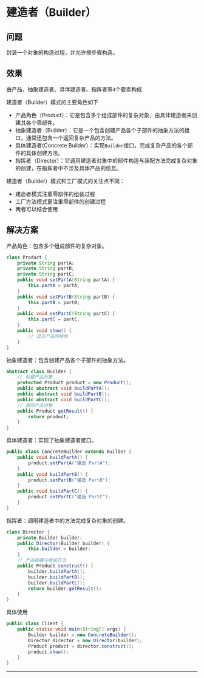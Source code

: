 # 建造者（Builder）

## 问题

封装一个对象的构造过程，并允许按步骤构造。

## 效果

由产品、抽象建造者、具体建造者、指挥者等`4`个要素构成

建造者（Builder）模式的主要角色如下
- 产品角色（Product）：它是包含多个组成部件的复杂对象，由具体建造者来创建其各个零部件。
- 抽象建造者（Builder）：它是一个包含创建产品各个子部件的抽象方法的接口，通常还包含一个返回复杂产品的方法。
- 具体建造者(Concrete Builder）：实现`Builder`接口，完成复杂产品的各个部件的具体创建方法。
- 指挥者（Director）：它调用建造者对象中的部件构造与装配方法完成复杂对象的创建，在指挥者中不涉及具体产品的信息。

建造者（Builder）模式和工厂模式的关注点不同：
- 建造者模式注重零部件的组装过程
- 工厂方法模式更注重零部件的创建过程
- 两者可以结合使用

## 解决方案
产品角色：包含多个组成部件的复杂对象。
```java
class Product {
    private String partA;
    private String partB;
    private String partC;
    public void setPartA(String partA) {
        this.partA = partA;
    }
    public void setPartB(String partB) {
        this.partB = partB;
    }
    public void setPartC(String partC) {
        this.partC = partC;
    }
    public void show() {
        // 显示产品的特性
    }
}
```

抽象建造者：包含创建产品各个子部件的抽象方法。
```java
abstract class Builder {
    // 创建产品对象
    protected Product product = new Product();
    public abstract void buildPartA();
    public abstract void buildPartB();
    public abstract void buildPartC();
    // 返回产品对象
    public Product getResult() {
        return product;
    }
}
```

具体建造者：实现了抽象建造者接口。
```java
public class ConcreteBuilder extends Builder {
    public void buildPartA() {
        product.setPartA("建造 PartA");
    }
    public void buildPartB() {
        product.setPartB("建造 PartB");
    }
    public void buildPartC() {
        product.setPartC("建造 PartC");
    }
}
```

指挥者：调用建造者中的方法完成复杂对象的创建。
```java
class Director {
    private Builder builder;
    public Director(Builder builder) {
        this.builder = builder;
    }
    // 产品构建与组装方法
    public Product construct() {
        builder.buildPartA();
        builder.buildPartB();
        builder.buildPartC();
        return builder.getResult();
    }
}

```

具体使用
```java
public class Client {
    public static void main(String[] args) {
        Builder builder = new ConcreteBuilder();
        Director director = new Director(builder);
        Product product = director.construct();
        product.show();
    }
}
```


----
